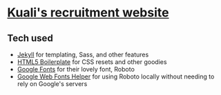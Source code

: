 # [Kuali's recruitment website](https://edelstone.github.io/kuali-jobs/)

## Tech used

- [Jekyll](https://jekyllrb.com/) for templating, Sass, and other features
- [HTML5 Boilerplate](https://html5boilerplate.com/) for CSS resets and other goodies
- [Google Fonts](https://fonts.google.com/) for their lovely font, Roboto
- [Google Web Fonts Helper](https://google-webfonts-helper.herokuapp.com/fonts) for using Roboto locally without needing to rely on Google's servers

